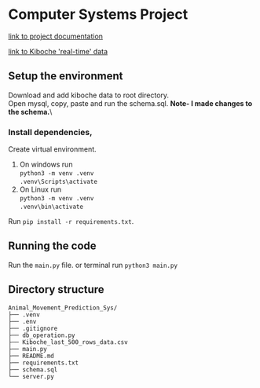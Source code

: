 # Computer Systems Project

[link to project documentation](https://onedrive.live.com/view?id=43505624473455EF!3340&resid=43505624473455EF!3340&authkey=!ArLn6xbCh_7MAEs&wdo=2&cid=43505624473455ef)

[link to Kiboche 'real-time' data](https://drive.google.com/uc?id=1N9gEm56eMsf8qcRi3JwQzn2n4cxiuDsA&export=download)

## Setup the environment
Download and add kiboche data to root directory.\
Open mysql, copy, paste and run the schema.sql. **Note- I made changes to the schema.**\

### Install dependencies,
Create virtual environment.
1. On windows run \
   `python3 -m venv .venv` \
   `.venv\Scripts\activate`
2. On Linux run \
   `python3 -m venv .venv` \
   `.venv\bin\activate`

Run `pip install -r requirements.txt`.

## Running the code
Run the `main.py` file. or terminal run `python3 main.py`

## Directory structure
```
Animal_Movement_Prediction_Sys/
├── .venv
├── .env
├── .gitignore
├── db_operation.py
├── Kiboche_last_500_rows_data.csv
├── main.py
├── README.md
├── requirements.txt
├── schema.sql
└── server.py

```